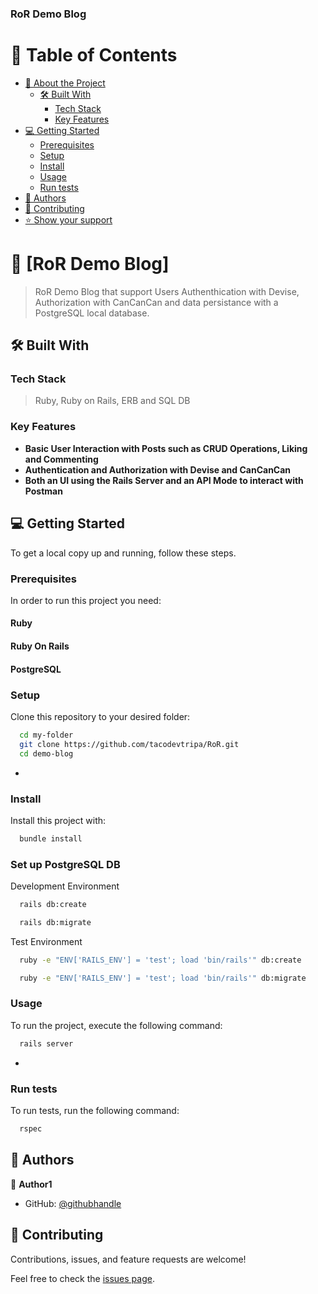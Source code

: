 <a name="readme-top"></a>

<!--
!!! IMPORTANT !!!
This README is an example of how you could professionally present your codebase.
Writing documentation is a crucial part of your work as a professional software developer and cannot be ignored.

You should modify this file to match your project and remove sections that don't apply.

REQUIRED SECTIONS:
- Table of Contents
- About the Project
  - Built With
  - Live Demo
- Getting Started
- Authors
- Future Features
- Contributing
- Show your support
- Acknowledgements
- License

OPTIONAL SECTIONS:
- FAQ

After you're finished please remove all the comments and instructions!

For more information on the importance of a professional README for your repositories: https://github.com/microverseinc/curriculum-transversal-skills/blob/main/documentation/articles/readme_best_practices.md
-->
  <h3><b>RoR Demo Blog</b></h3>

</div>

<!-- TABLE OF CONTENTS -->

# 📗 Table of Contents

- [📖 About the Project](#about-project)
  - [🛠 Built With](#built-with)
    - [Tech Stack](#tech-stack)
    - [Key Features](#key-features)
- [💻 Getting Started](#getting-started)
  - [Prerequisites](#prerequisites)
  - [Setup](#setup)
  - [Install](#install)
  - [Usage](#usage)
  - [Run tests](#run-tests)
- [👥 Authors](#authors)
- [🤝 Contributing](#contributing)
- [⭐️ Show your support](#support)

<!-- PROJECT DESCRIPTION -->

# 📖 [RoR Demo Blog] <a name="about-project"></a>

> RoR Demo Blog that support Users Authenthication with Devise, Authorization with CanCanCan and data persistance with a PostgreSQL local database.

## 🛠 Built With <a name="built-with"></a>

### Tech Stack <a name="tech-stack"></a>

> Ruby, Ruby on Rails, ERB and SQL DB

<!-- Features -->

### Key Features <a name="key-features"></a>

- **Basic User Interaction with Posts such as CRUD Operations, Liking and Commenting**
- **Authentication and Authorization with Devise and CanCanCan**
- **Both an UI using the Rails Server and an API Mode to interact with Postman**

<!-- GETTING STARTED -->

## 💻 Getting Started <a name="getting-started"></a>

To get a local copy up and running, follow these steps.

### Prerequisites

In order to run this project you need:

#### Ruby

#### Ruby On Rails

#### PostgreSQL

### Setup

Clone this repository to your desired folder:

```sh
  cd my-folder
  git clone https://github.com/tacodevtripa/RoR.git
  cd demo-blog
```

-

### Install

Install this project with:

```sh
  bundle install
```

### Set up PostgreSQL DB

Development Environment

```sh
  rails db:create
```

```sh
  rails db:migrate
```

Test Environment

```sh
  ruby -e "ENV['RAILS_ENV'] = 'test'; load 'bin/rails'" db:create
```

```sh
  ruby -e "ENV['RAILS_ENV'] = 'test'; load 'bin/rails'" db:migrate
```

### Usage

To run the project, execute the following command:

```sh
  rails server
```

-

### Run tests

To run tests, run the following command:

```sh
  rspec
```

<!-- AUTHORS -->

## 👥 Authors <a name="authors"></a>

👤 **Author1**

- GitHub: [@githubhandle](https://github.com/tacodevtripa)

<!-- CONTRIBUTING -->

## 🤝 Contributing <a name="contributing"></a>

Contributions, issues, and feature requests are welcome!

Feel free to check the [issues page](../../issues/).
